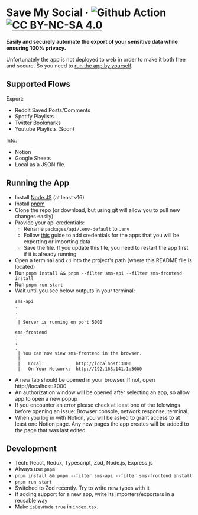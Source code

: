 # Save My Social &middot; ![Github Action](https://github.com/AlkTheOrg/save-my-social/actions/workflows/node.js.yml/badge.svg) [![CC BY-NC-SA 4.0][cc-by-nc-sa-shield]][cc-by-nc-sa]

**Easily and securely automate the export of your sensitive data while ensuring 100% privacy.**

Unfortunately the app is not deployed to web in order to make it both free and secure. So you need to [run the app by yourself](#running-the-app).

## Supported Flows
Export:
- Reddit Saved Posts/Comments
- Spotify Playlists
- Twitter Bookmarks
- Youtube Playlists (Soon)

Into:
- Notion
- Google Sheets
- Local as a JSON file.

## Running the App
- Install [Node.JS](https://nodejs.org/en/download/) (at least v16)
- Install [pnpm](https://pnpm.io/installation)
- Clone the repo (or download, but using git will allow you to pull new changes easily)
- Provide your api credentials:
    - Rename `packages/api/.env-default` to `.env`
    - Follow [this](RETRIEVING_CREDS.md) guide to add credentials for the apps that you will be exporting or importing data
    - Save the file. If you update this file, you need to restart the app first if it is already running
- Open a terminal and `cd` into the project's path (where this README file is located)
- Run `pnpm install && pnpm --filter sms-api --filter sms-frontend install`
- Run `pnpm run start`
- Wait until you see below outputs in your terminal:
    ```
    sms-api
    .
    .
    .
     | Server is running on port 5000

    sms-frontend
    .
    .
    .
     | You can now view sms-frontend in the browser.
     |
     |   Local:            http://localhost:3000
     |   On Your Network:  http://192.168.141.1:3000
    ```
- A new tab should be opened in your browser. If not, open http://localhost:3000
- An authorization window will be opened after selecting an app, so allow app to open a new popup
- If you encounter an error please check at least one of the folowings before opening an issue: Browser console, network response, terminal.
- When you log in with Notion, you will be asked to grant access to at least one Notion page. Any new pages the app creates will be added to the page that was last edited.

## Development
- Tech: React, Redux, Typescript, Zod, Node.js, Express.js
- Always use `pnpm`
- `pnpm install && pnpm --filter sms-api --filter sms-frontend install`
- `pnpm run start`
- Switched to Zod recently. Try to write new types with it
- If adding support for a new app, write its importers/exporters in a reusable way
- Make `isDevMode` `true` in `index.tsx`.

[cc-by-nc-sa]: http://creativecommons.org/licenses/by-nc-sa/4.0/
[cc-by-nc-sa-shield]: https://img.shields.io/badge/License-CC%20BY--NC--SA%204.0-lightgrey.svg
